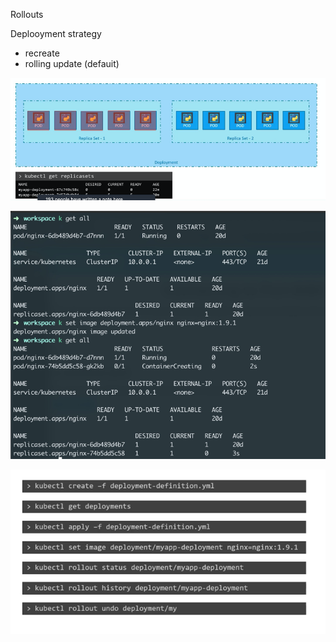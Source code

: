 
Rollouts


Deplooyment strategy
- recreate
- rolling update (defauit)


![](.temp_images/4e3b2965.png)



![](.temp_images/fd48154a.png)



![](.temp_images/512b7465.png)
